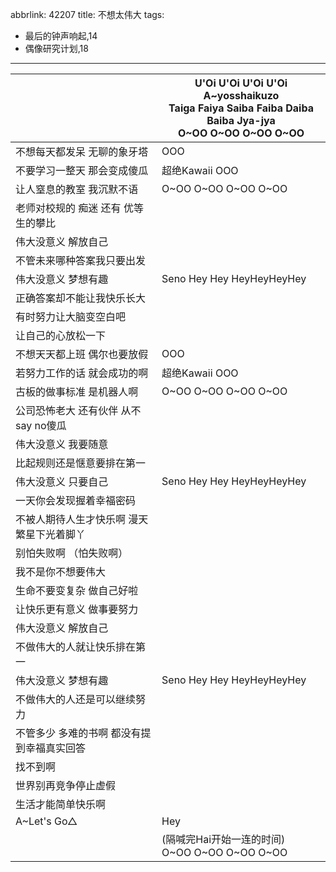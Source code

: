 abbrlink: 42207
title: 不想太伟大
tags:
  - 最后的钟声响起,14
  - 偶像研究计划,18
---
|      |U'Oi U'Oi U'Oi U'Oi<br>A~yosshaikuzo<br>Taiga Faiya Saiba Faiba Daiba Baiba Jya-jya<br>O~OO O~OO O~OO O~OO|
|--|--|
|不想每天都发呆 无聊的象牙塔|OOO|
|不要学习一整天 那会变成傻瓜|超绝Kawaii OOO|
|让人窒息的教室 我沉默不语|O~OO O~OO O~OO O~OO|
|老师对校规的 痴迷 还有 优等生的攀比|      |
|伟大没意义 解放自己|      |
|不管未来哪种答案我只要出发|      |
|伟大没意义 梦想有趣|Seno Hey Hey HeyHeyHeyHey|
|正确答案却不能让我快乐长大|      |
|有时努力让大脑变空白吧|      |
|让自己的心放松一下|      |
|不想天天都上班 偶尔也要放假|OOO|
|若努力工作的话 就会成功的啊|超绝Kawaii OOO|
|古板的做事标准 是机器人啊|O~OO O~OO O~OO O~OO|
|公司恐怖老大 还有伙伴 从不 say no傻瓜|      |
|伟大没意义 我要随意|      |
|比起规则还是惬意要排在第一|      |
|伟大没意义 只要自己|Seno Hey Hey HeyHeyHeyHey|
|一天你会发现握着幸福密码|      |
|不被人期待人生才快乐啊 漫天繁星下光着脚丫|      |
|别怕失败啊 （怕失败啊）|      |
|我不是你不想要伟大|      |
|生命不要变复杂 做自己好啦|      |
|让快乐更有意义 做事要努力|      |
|伟大没意义 解放自己|      |
|不做伟大的人就让快乐排在第一|      |
|伟大没意义 梦想有趣|Seno Hey Hey HeyHeyHeyHey|
|不做伟大的人还是可以继续努力|      |
|不管多少 多难的书啊 都没有提到幸福真实回答|      |
|找不到啊|      |
|世界别再竞争停止虚假|      |
|生活才能简单快乐啊|      |
|A~Let's Go△|Hey|
|      |(隔喊完Hai开始一连的时间)<br>O~OO O~OO O~OO O~OO|